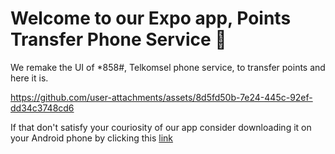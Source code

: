 # Welcome to our Expo app, Points Transfer Phone Service 👋

We remake the UI of *858#, Telkomsel phone service, to transfer points and here it is.

https://github.com/user-attachments/assets/8d5fd50b-7e24-445c-92ef-dd34c3748cd6

If that don't satisfy your couriosity of our app consider downloading it on your Android phone by clicking this [link](https://expo.dev/accounts/ananda17gb/projects/credittransfer/builds/1ac75532-80e6-4e3e-9c70-fd28dc0cd52f)
